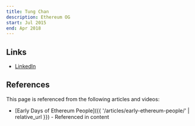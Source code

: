 ```yaml
---
title: Tung Chan
description: Ethereum OG
start: Jul 2015
end: Apr 2018
---
```


## Links
- [LinkedIn](https://www.linkedin.com/in/tung-chan-b652914/)

## References

This page is referenced from the following articles and videos:

- [Early Days of Ethereum People]({{ '/articles/early-ethereum-people/' | relative_url }}) - Referenced in content